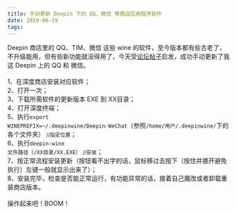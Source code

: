 ```yaml
---
title: 手动更新 Deepin 下的 QQ、微信 等商店应用程序软件
date: 2019-06-19
tags:
---
```

Deepin 商店里的 QQ、TIM、微信 这些 wine 的软件，至今版本都有些古老了，不升级能用，但有些新功能就没得用了，今天受<a href="https://bbs.deepin.org/forum.php?mod=viewthread&tid=166448" rel="nofollow noreferrer noopener" target="_blank">论坛帖子</a>启发，成功手动更新了我这 Deepin 上的 QQ 和 微信。<br><br>1、在深度商店安装对应软件；<br>2、打开一次；<br>3、下载所需软件的更新版本 EXE 到 XX目录；<br>4、打开深度终端；<br>5、执行<code>export  WINEPREFIX=~/.deepinwine/Deepin-WeChat</code>（参照<code>/home/用户/.deepinwine/</code>下的各个文件夹） <small>//指定位置</small>；<br>6、执行<code>deepin-wine 文件路径（/XX目录/XX.EXE）</code> <small>//安装</small>；<br>7、按正常流程安装更新（按钮看不出字的话，鼠标移过去按下（按住并挪开避免执行）左键一般就显示出来了）；<br>8、安装完毕，检查是否能正常运行，有功能异常的话，接着自己魔改或者卸载重装商店版本。<br><br>操作起来吧！BOOM！
